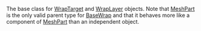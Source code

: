 The base class for [WrapTarget](https://create.roblox.com/docs/reference/engine/classes/WrapTarget) and [WrapLayer](https://create.roblox.com/docs/reference/engine/classes/WrapLayer) objects. Note that [MeshPart](https://create.roblox.com/docs/reference/engine/classes/MeshPart)
is the only valid parent type for [BaseWrap](https://create.roblox.com/docs/reference/engine/classes/BaseWrap) and that it behaves more like a
component of [MeshPart](https://create.roblox.com/docs/reference/engine/classes/MeshPart) than an independent object.